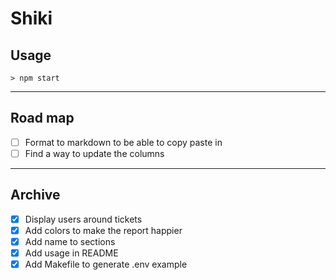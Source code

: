 # Shiki

## Usage

```
> npm start
```

----------

## Road map

- [ ] Format to markdown to be able to copy paste in 
- [ ] Find a way to update the columns

----------

## Archive

- [x] Display users around tickets
- [x] Add colors to make the report happier
- [x] Add name to sections
- [x] Add usage in README
- [x] Add Makefile to generate .env example
